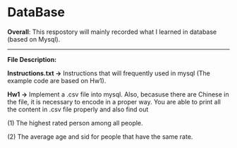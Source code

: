 # DataBase

**Overall**: This respostory will mainly recorded what I learned in database (based on Mysql).

---

**File Description:**

**Instructions.txt ->** Instructions that will frequently used in mysql (The example code are based on Hw1).

**Hw1 ->** Implement a .csv file into mysql. Also, becasuse there are Chinese in the file, it is necessary to encode in a proper way. You are able to print all the content in .csv file properly and also find out

(1) The highest rated person among all people.

(2) The average age and sid for people that have the same rate.
